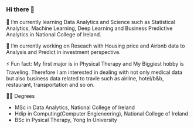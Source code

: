 ### Hi there 👋

<!--
**KatherineJH/KatherineJH** is a ✨ _special_ ✨ repository because its `README.md` (this file) appears on your GitHub profile.

Here are some ideas to get you started:

- 🔭 I’m currently working on ...
- 🌱 I’m currently learning ...
- 👯 I’m looking to collaborate on ...
- 🤔 I’m looking for help with ...
- 💬 Ask me about ...
- 📫 How to reach me: ...
- 😄 Pronouns: ...
- ⚡ Fun fact: ...
-->

🌱 I’m currently learning Data Analytics and Science such as Statistical Analytics, Machine Learning, Deep Learning and Business Predictive Analytics in National College of Ireland.

🔭 I’m currently working on Reseach with Housing price and Airbnb data to Analysis and Predict in investment perspective.

⚡ Fun fact: My first major is in Physical Therapy and My Biggiest hobby is Traveling. Therefore I am interested in dealing with not only medical data but also business data related to travle such as airline, hotel/b&b, restaurant, transportation and so on.

👩‍🎓 Degrees
   - MSc in Data Analytics, National College of Ireland
   - Hdip in Computing(Computer Engieneering), National College of Ireland
   - BSc in Pysical Therapy, Yong In University 
